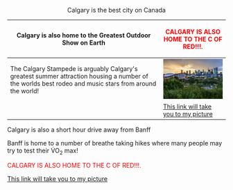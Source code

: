 <p align="center"
  <h1>Calgary is the best city on Canada</h1> </p> 
  
| <p>Calgary is also home to the Greatest Outdoor Show on Earth</p> | <p style="color: red;">CALGARY IS ALSO HOME TO THE C OF RED!!!.</p> |  
| ----------------------------------------------------------------- | ------------------------------------------------------------------- |
| <p>The Calgary Stampede is arguably Calgary's greatest summer attraction housing a number of the worlds best rodeo and music stars from around the world!</p> | <img src="Calgaryskyline.jpg" alt="tripsavvy.com" width="200"/> |
| | [This link will take you to my picture](PICTURES/Calgaryskyline.jpg) |
<p>Calgary is also a short hour drive away from Banff</p>

<p>Banff is home to a number of breathe taking hikes where many people may try to test their V&#x0307;O<sub>2</sub> max!</p>

<p style="color: red;">CALGARY IS ALSO HOME TO THE C OF RED!!!.</p>

[This link will take you to my picture](PICTURES/Calgaryskyline.jpg) 

</body>
</html>
